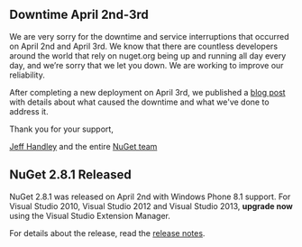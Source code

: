 ## Downtime April 2nd-3rd
We are very sorry for the downtime and service interruptions that occurred on April 2nd and April 3rd.  We know that there are countless developers around the world that rely on nuget.org being up and running all day every day, and we’re sorry that we let you down. We are working to improve our reliability.

After completing a new deployment on April 3rd, we published a [blog post](http://blog.nuget.org/20140403/nuget-2.8.1-april-2nd-downtime.html) with details about what caused the downtime and what we've done to address it.

Thank you for your support,

[Jeff Handley](http://twitter.com/jeffhandley) and the entire [NuGet team](http://twitter.com/nuget)

## NuGet 2.8.1 Released
NuGet 2.8.1 was released on April 2nd with Windows Phone 8.1 support. For Visual Studio 2010, Visual Studio 2012 and Visual Studio 2013, **upgrade now** using the Visual Studio Extension Manager.

For details about the release, read the [release notes](http://docs.nuget.org/docs/release-notes/nuget-2.8.1).
